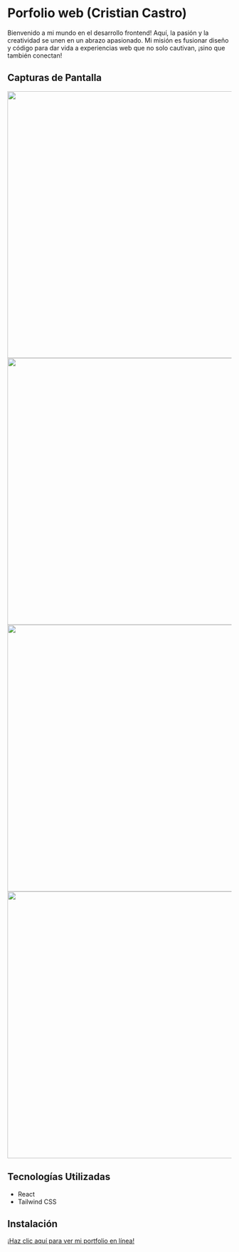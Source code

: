 # Porfolio web (Cristian Castro) 

Bienvenido a mi mundo en el desarrollo frontend! Aquí, la pasión y la creatividad se unen en un abrazo apasionado. Mi misión es fusionar diseño y código para dar vida a experiencias web que no solo cautivan, ¡sino que también conectan!

## Capturas de Pantalla
<img align="center" width="600" src="https://github.com/Cristian-DW/layout/blob/main/porfolio-ones.JPG" />
<img align="center" width="600" src="https://github.com/Cristian-DW/layout/blob/main/porfolio-one.JPG" />
<img align="center" width="600" src="https://github.com/Cristian-DW/layout/blob/main/Poroflio-two.JPG" />
<img align="center" width="600" src="https://github.com/Cristian-DW/layout/blob/main/Poroflio-three.JPG" />

## Tecnologías Utilizadas

- React
- Tailwind CSS

## Instalación

[¡Haz clic aquí para ver mi portfolio en línea!](https://cristiancastro.netlify.app/)


